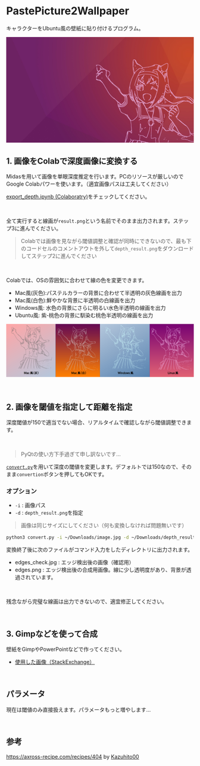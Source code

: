 # PastePicture2Wallpaper

キャラクターをUbuntu風の壁紙に貼り付けるプログラム。

![](./images_for_readme/urara-ubuntu-wallpaper.jpg)

## 1. 画像をColabで深度画像に変換する

Midasを用いて画像を単眼深度推定を行います。PCのリソースが厳しいのでGoogle Colabパワーを使います。（適宜画像パスは工夫してください）

[export_depth.ipynb (Colaboratry)](https://colab.research.google.com/github/Ar-Ray-code/PastePicture2Wallpaper/blob/main/export_depth.ipynb)をチェックしてください。

<br>

全て実行すると線画が`result.png`という名前でそのまま出力されます。ステップ3に進んでください。

> Colabでは画像を見ながら閾値調整と確認が同時にできないので、最も下のコードセルのコメントアウトを外して`depth_result.png`をダウンロードしてステップ2に進んでください

<br>

Colabでは、OSの雰囲気に合わせて線の色を変更できます。

- Mac風(灰色):パステルカラーの背景に合わせて半透明の灰色線画を出力
- Mac風(白色):鮮やかな背景に半透明の白線画を出力
- Windows風: 水色の背景にさらに明るい水色半透明の線画を出力
- Ubuntu風: 紫-桃色の背景に馴染む桃色半透明の線画を出力

![](./images_for_readme/export-variation.png)

<br>

## 2. 画像を閾値を指定して距離を指定

深度閾値が150で適当でない場合、リアルタイムで確認しながら閾値調整できます。

<br>

> PyQtの使い方下手過ぎて申し訳ないです…

[`convert.py`](./convert.py)を用いて深度の閾値を変更します。デフォルトでは150なので、そのまま`convertion`ボタンを押してもOKです。

### オプション

- `-i` : 画像パス
- `-d` : `depth_result.png`を指定

> 画像は同じサイズにしてください（何も変換しなければ問題無いです）

```bash
python3 convert.py -i ~/Downloads/image.jpg -d ~/Downloads/depth_result.png
```

変換終了後に次のファイルがコマンド入力をしたディレクトリに出力されます。

- edges_check.jpg : エッジ検出後の画像（確認用）
- edges.png : エッジ検出後の合成用画像。線に少し透明度があり、背景が透過されています。

<br>

残念ながら完璧な線画は出力できないので、適宜修正してください。

<br>

## 3. Gimpなどを使って合成

壁紙をGimpやPowerPointなどで作ってください。

- [使用した画像（StackExchange）](https://askubuntu.com/questions/1187569/where-to-find-default-ubuntu-purple-wallpaper-without-animals)

<br>

## パラメータ

現在は閾値のみ直接扱えます。パラメータもっと増やします…

<br>

## 参考

https://axross-recipe.com/recipes/404 by [Kazuhito00](https://github.com/Kazuhito00/)
